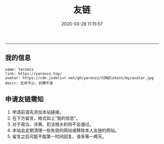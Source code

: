 ﻿---
title: 友链
date: 2020-03-28 11:15:57
type: "link"
top_img: https://cdn.jsdelivr.net/gh/yaronzz/CDN/blog/friend.jpg
---

-------
## 我的信息
```
name: Yaronzz
link: https://yaronzz.top/
avatar: https://cdn.jsdelivr.net/gh/yaronzz/CDN@latest/my/avatar.jpg
descr: 生命不止，折腾不息
```
## 申请友链需知
1. 申请前请先添加本站链接。
2. 在下方留言，格式如上“我的信息”。
3. 对于政治、涉黄、犯法相关的将不会通过。
4. 本站会定期清理一些失效的网站或移除本人友链的网站。
5. 留言之后可能不能第一时间回复，请多等一两天。